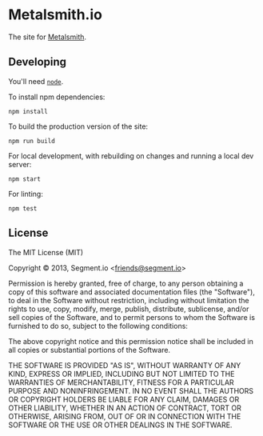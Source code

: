 # Metalsmith.io

  The site for [Metalsmith](https://github.com/segmentio/metalsmith).

## Developing

You'll need [`node`](https://nodejs.org/en/).

To install npm dependencies:

    npm install

To build the production version of the site:

    npm run build

For local development, with rebuilding on changes and running a local dev server:

    npm start

For linting:

    npm test

## License

  The MIT License (MIT)

  Copyright &copy; 2013, Segment.io \<friends@segment.io\>

  Permission is hereby granted, free of charge, to any person obtaining a copy of this software and associated documentation files (the "Software"), to deal in the Software without restriction, including without limitation the rights to use, copy, modify, merge, publish, distribute, sublicense, and/or sell copies of the Software, and to permit persons to whom the Software is furnished to do so, subject to the following conditions:

  The above copyright notice and this permission notice shall be included in all copies or substantial portions of the Software.

  THE SOFTWARE IS PROVIDED "AS IS", WITHOUT WARRANTY OF ANY KIND, EXPRESS OR IMPLIED, INCLUDING BUT NOT LIMITED TO THE WARRANTIES OF MERCHANTABILITY, FITNESS FOR A PARTICULAR PURPOSE AND NONINFRINGEMENT. IN NO EVENT SHALL THE AUTHORS OR COPYRIGHT HOLDERS BE LIABLE FOR ANY CLAIM, DAMAGES OR OTHER LIABILITY, WHETHER IN AN ACTION OF CONTRACT, TORT OR OTHERWISE, ARISING FROM, OUT OF OR IN CONNECTION WITH THE SOFTWARE OR THE USE OR OTHER DEALINGS IN THE SOFTWARE.
